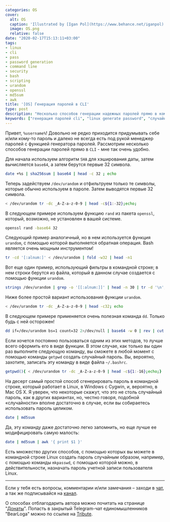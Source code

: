 ```yaml
---
categories: OS
cover:
  alt: OS
  caption: 'Illustrated by [Igan Pol](https://www.behance.net/iganpol)'
  image: OS.png
  relative: false
date: "2020-02-17T15:13:11+03:00"
tags:
- linux
- cli
- pass
- password generation
- command line
- security
- bash
- scripting
- urandom
- openssl
- md5sum
- awk
title: '[OS] Генерация паролей в CLI'
type: post
description: "Несколько способов генерации надежных паролей прямо в командной строке Linux с использованием стандартных утилит и скриптов."
keywords: ["генерация паролей cli", "linux generate password", "случайный пароль linux", "командная строка пароль", "безопасность linux", "urandom password", "openssl rand", "md5sum password", "bash скрипт пароль"]
---
```


Привет, `%username%`! Довольно не редко приходится придумывать себе и/или кому-то пароль и далеко не всегда есть под рукой менеджер паролей с функцией генератора паролей. Рассмотрим несколько способов генерации паролей прямо в `CLI` - мне так очень удобно.

Для начала используем алгоритм `SHA` для хэширования даты, затем вычисляется `base64`, а затем берутся первые 32 символа.

```bash
date +%s | sha256sum | base64 | head -c 32 ; echo
```

Теперь задействуем `/dev/urandom` и отфильтруем только те символы, которые обычно используем в пароле. Затем выводятся первые 32 символа.

```bash
< /dev/urandom tr -dc _A-Z-a-z-0-9 | head -c${1:-32};echo;
```

В следующем примере используем функцию `rand` из пакета `openssl`, который, возможно, не установлен в вашей системе.

```bash
openssl rand -base64 32
```

Следующий пример аналогичный, но в нем используется функция `urandom`, с помощью которой выполняется обратная операция. Bash является очень мощным инструментом!

```bash
tr -cd '[:alnum:]' < /dev/urandom | fold -w32 | head -n1
```

Вот еще один пример, использующий фильтры в командной строке; в нем строки берутся из файла, который в данном случае создается с помощью функции `urandom`.

```bash
strings /dev/urandom | grep -o '[[:alnum:]]' | head -n 30 | tr -d '\n'; echo
```

Ниже более простой вариант использования функции `urandom`.

```bash
< /dev/urandom tr -dc _A-Z-a-z-0-9 | head -c32; echo
```

В следующем примере применяется очень полезная команда `dd`. Только будь с ней осторожен!

```bash
dd if=/dev/urandom bs=1 count=32 2>/dev/null | base64 -w 0 | rev | cut -b 2- | rev
```

Если хочется постоянно пользоваться одним из этих методов, то лучше всего оформить его в виде функции. В этом случае, как только вы один раз выполните следующую команду, вы сможете в любой момент с помощью команды `getpwd` создать случайный пароль. Вы, вероятно, захотите, записать эту команду в виде файла `~/.bashrc`.

```bash
getpwd(){ < /dev/urandom tr -dc _A-Z-a-z-0-9 | head -c${1:-16};echo;}
```

На десерт самый простой способ сгенерировать пароль в командной строке, который работает в Linux, в Windows с Cygwin, и, вероятно, в Mac OS X. Я уверен, что некоторые скажут, что это не столь случайный пароль, как в других вариантах, но, честно говоря, подобной «случайности» вполне достаточно в случае, если вы собираетесь использовать пароль целиком.

```bash
date | md5sum
```

Да, эту команду даже достаточно легко запомнить, но еще лучше ее модифицировать самую малость:

```bash
date | md5sum | awk '{ print $1 }'
```

Есть множество других способов, с помощью которых вы можете в командной строке Linux создать пароль случайным образом, например, с помощью команды `mkpasswd`, с помощью которой можно, в действительности, назначать пароль учетной записи пользователя Linux.

---

Если у тебя есть вопросы, комментарии и/или замечания – заходи в [чат](https://ttttt.me/jtprogru_chat), а так же подписывайся на [канал](https://ttttt.me/jtprogru_channel).

О способах отблагодарить автора можно почитать на странице "[Донаты](https://jtprog.ru/donations/)". Попасть в закрытый Telegram-чат единомышленников "BearLoga" можно по ссылке на [Tribute](https://web.tribute.tg/s/oRV).

